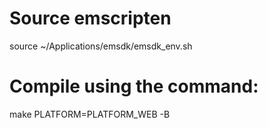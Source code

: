 
# Source emscripten
source ~/Applications/emsdk/emsdk_env.sh

# Compile using the command:
make PLATFORM=PLATFORM_WEB -B


